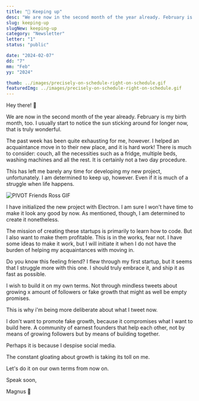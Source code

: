 ```yaml
---
title: "🦚 Keeping up"
desc: "We are now in the second month of the year already. February is my birth month, too. I usually start to notice the sun sticking around for longer now, that is truly wonderful. The past week has been quite exhausting for me, however. I helped an acquaintance move in to their new place, and it is hard work!"
slug: keeping-up
slugNew: keeping-up
category: "Newsletter"
letter: "1"
status: "public"

date: "2024-02-07"
dd: "7"
mm: "Feb"
yy: "2024"

thumb: ../images/precisely-on-schedule-right-on-schedule.gif
featuredImg: ../images/precisely-on-schedule-right-on-schedule.gif
---
```


Hey there! 👋

We are now in the second month of the year already. February is my birth month, too. I usually start to notice the sun sticking around for longer now, that is truly wonderful.

The past week has been quite exhausting for me, however. I helped an acquaintance move in to their new place, and it is hard work! There is much to consider: couch, all the necessities such as a fridge, multiple beds, washing machines and all the rest. It is certainly not a two day procedure.

This has left me barely any time for developing my new project, unfortunately. I am determined to keep up, however. Even if it is much of a struggle when life happens.

![PIVOT Friends Ross GIF](https://i.imgur.com/lpWboYr.gif)

I have initialized the new project with Electron. I am sure I won't have time to make it look any good by now. As mentioned, though, I am determined to create it nonetheless.

The mission of creating these startups is primarily to learn how to code. But I also want to make them profitable. This is in the works, fear not. I have some ideas to make it work, but I will initiate it when I do not have the burden of helping my acquaintances with moving in.

Do you know this feeling friend? I flew through my first startup, but it seems that I struggle more with this one. I should truly embrace it, and ship it as fast as possible.

I wish to build it on my own terms. Not through mindless tweets about growing x amount of followers or fake growth that might as well be empty promises.

This is why i'm being more deliberate about what I tweet now.

I don't want to promote fake growth, because it compromises what I want to build here. A community of earnest founders that help each other, not by means of growing followers but by means of building together.

Perhaps it is because I despise social media.

The constant gloating about growth is taking its toll on me.

Let's do it on our own terms from now on.

Speak soon,

Magnus 🦚
